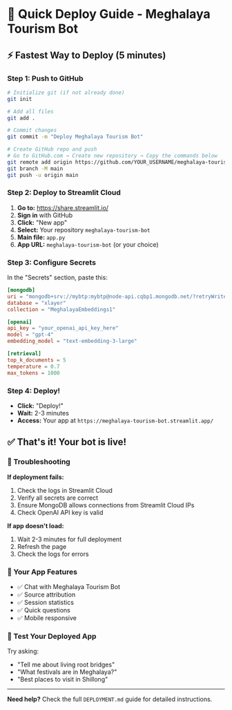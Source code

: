 # 🚀 Quick Deploy Guide - Meghalaya Tourism Bot

## ⚡ Fastest Way to Deploy (5 minutes)

### Step 1: Push to GitHub
```bash
# Initialize git (if not already done)
git init

# Add all files
git add .

# Commit changes
git commit -m "Deploy Meghalaya Tourism Bot"

# Create GitHub repo and push
# Go to GitHub.com → Create new repository → Copy the commands below
git remote add origin https://github.com/YOUR_USERNAME/meghalaya-tourism-bot.git
git branch -M main
git push -u origin main
```

### Step 2: Deploy to Streamlit Cloud
1. **Go to:** https://share.streamlit.io/
2. **Sign in** with GitHub
3. **Click:** "New app"
4. **Select:** Your repository `meghalaya-tourism-bot`
5. **Main file:** `app.py`
6. **App URL:** `meghalaya-tourism-bot` (or your choice)

### Step 3: Configure Secrets
In the "Secrets" section, paste this:

```toml
[mongodb]
uri = "mongodb+srv://mybtp:mybtp@node-api.cqbp1.mongodb.net/?retryWrites=true&w=majority&appName=Node-API"
database = "xlayer"
collection = "MeghalayaEmbeddings1"

[openai]
api_key = "your_openai_api_key_here"
model = "gpt-4"
embedding_model = "text-embedding-3-large"

[retrieval]
top_k_documents = 5
temperature = 0.7
max_tokens = 1000
```

### Step 4: Deploy!
- **Click:** "Deploy!"
- **Wait:** 2-3 minutes
- **Access:** Your app at `https://meghalaya-tourism-bot.streamlit.app/`

## ✅ That's it! Your bot is live!

### 🔧 Troubleshooting

**If deployment fails:**
1. Check the logs in Streamlit Cloud
2. Verify all secrets are correct
3. Ensure MongoDB allows connections from Streamlit Cloud IPs
4. Check OpenAI API key is valid

**If app doesn't load:**
1. Wait 2-3 minutes for full deployment
2. Refresh the page
3. Check the logs for errors

### 📱 Your App Features
- ✅ Chat with Meghalaya Tourism Bot
- ✅ Source attribution
- ✅ Session statistics
- ✅ Quick questions
- ✅ Mobile responsive

### 🎯 Test Your Deployed App
Try asking:
- "Tell me about living root bridges"
- "What festivals are in Meghalaya?"
- "Best places to visit in Shillong"

---

**Need help?** Check the full `DEPLOYMENT.md` guide for detailed instructions.
